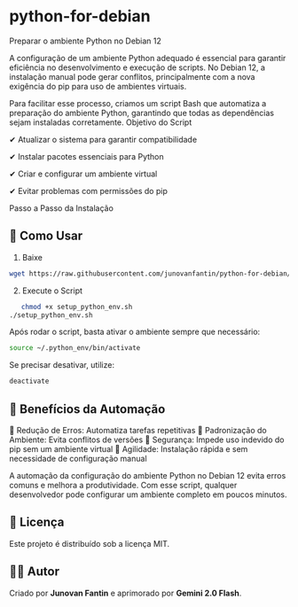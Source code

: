 # python-for-debian
Preparar o ambiente Python no Debian 12




A configuração de um ambiente Python adequado é essencial para garantir eficiência no desenvolvimento e execução de scripts. No Debian 12, a instalação manual pode gerar conflitos, principalmente com a nova exigência do pip para uso de ambientes virtuais.

Para facilitar esse processo, criamos um script Bash que automatiza a preparação do ambiente Python, garantindo que todas as dependências sejam instaladas corretamente.
Objetivo do Script

✔ Atualizar o sistema para garantir compatibilidade

✔ Instalar pacotes essenciais para Python

✔ Criar e configurar um ambiente virtual

✔ Evitar problemas com permissões do pip






Passo a Passo da Instalação


## 🚀 Como Usar

1. Baixe
   
```bash
wget https://raw.githubusercontent.com/junovanfantin/python-for-debian/refs/heads/main/setup_python_env.sh
```

2. Execute o Script
```bash
   chmod +x setup_python_env.sh
./setup_python_env.sh
```

Após rodar o script, basta ativar o ambiente sempre que necessário:
```bash
source ~/.python_env/bin/activate
```

Se precisar desativar, utilize:
```bash
deactivate
```


## 📌 Benefícios da Automação

🔹 Redução de Erros: Automatiza tarefas repetitivas
🔹 Padronização do Ambiente: Evita conflitos de versões
🔹 Segurança: Impede uso indevido do pip sem um ambiente virtual
🔹 Agilidade: Instalação rápida e sem necessidade de configuração manual



A automação da configuração do ambiente Python no Debian 12 evita erros comuns e melhora a produtividade. Com esse script, qualquer desenvolvedor pode configurar um ambiente completo em poucos minutos.


## 📜 Licença
Este projeto é distribuído sob a licença MIT.


## 👨‍💻 Autor
Criado por **Junovan Fantin** e aprimorado por **Gemini 2.0 Flash**.

